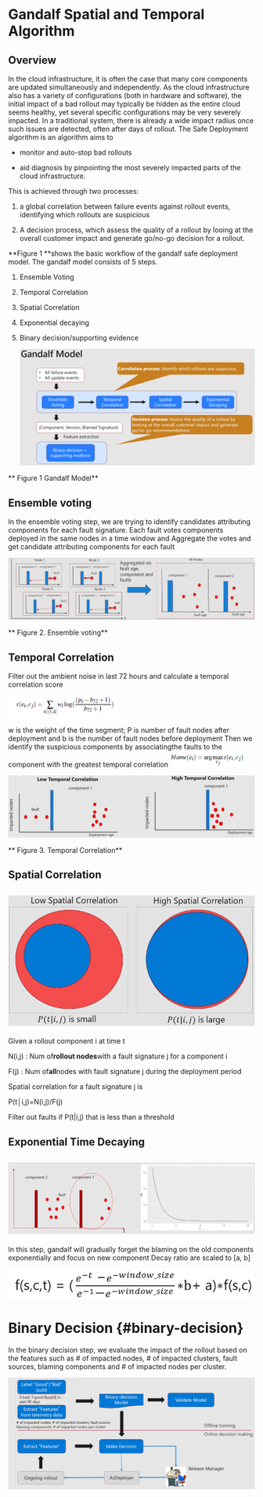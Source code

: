 # Gandalf Spatial and Temporal Algorithm

## Overview

In the cloud infrastructure, it is often the case that many core components are updated simultaneously and independently. As the cloud infrastructure also has a variety of configurations \(both in hardware and software\), the initial impact of a bad rollout may typically be hidden as the entire cloud seems healthy, yet several specific configurations may be very severely impacted. In a traditional system, there is already a wide impact radius once such issues are detected, often after days of rollout. The Safe Deployment algorithm is an algorithm aims to

* monitor and auto-stop bad rollouts

* aid diagnosis by pinpointing the most severely impacted parts of the cloud infrastructure.

This is achieved through two processes:

1. a global correlation between failure events against rollout events, identifying which rollouts are suspicious

2. A decision process, which assess the quality of a rollout by looing at the overall customer impact and generate go/no-go decision for a rollout.

**Figure 1 **shows the basic workflow of the gandalf safe deployment model​. The gandalf model consists of 5 steps.

1. Ensemble Voting

2. Temporal Correlation

3. Spatial Correlation

4. Exponential decaying

5. Binary decision/supporting evidence

   ![](/assets/GandalfModel.png)

**                                                                                          Figure 1 Gandalf Model**

## Ensemble voting

In the ensemble voting step, we are trying to identify candidates attributing components for each fault signature. Each fault votes components deployed in the same nodes in a time window and Aggregate the votes and get candidate attributing components for each fault

![](/assets/temporal.png)

**                                                                                         Figure 2. Ensemble voting**

## Temporal Correlation

Filter out the ambient noise in last 72 hours and calculate a temporal correlation score

![](/assets/CorrelationFunction.PNG "CorrelationFunction.PNG")

w is the weight of the time segment; P is number of fault nodes after deployment and b is the number of fault nodes before deployment Then we identify the suspicious components by associatingthe faults to the component with the greatest temporal correlation![](/assets/ranking.PNG "ranking.PNG")​

![](/assets/spatial.png)

**                                                                                              Figure 3. Temporal Correlation**

## Spatial Correlation

## ![](/assets/spatial2.png)

Given a rollout component i at time t

N\(i,j\) : Num of**rollout nodes**with a fault signature j for a component i

F\(j\) : Num of**all**nodes with fault signature j during the deployment period

Spatial correlation for a fault signature j is

P\(t│i,j\)=N\(i,j\)/F\(j\)

Filter out faults if P\(t\|i,j\) that is less than a threshold

## Exponential Time Decaying

## ![](/assets/expoentialdecay.png)

In this step, gandalf will gradually forget the blaming on the old components exponentially and focus on new component Decay ratio are scaled to \[a, b\]

![](/assets/delaying.PNG "delaying.PNG")​

# Binary Decision {#binary-decision}

In the binary decision step, we evaluate the impact of the rollout based on the features such as \# of impacted nodes, \# of impacted clusters, fault sources, blaming components and \# of impacted nodes per cluster.

![](/assets/BinaryDecision.png)

